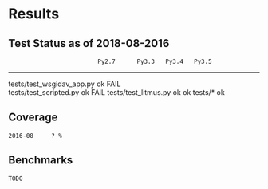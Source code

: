 
# Results

## Test Status as of 2018-08-2016

                             Py2.7    	Py3.3 	Py3.4 	Py3.5
--------------------------------------------------------------------------------
tests/test_wsgidav_app.py    ok  						FAIL  
tests/test_scripted.py       ok                         FAIL 
tests/test_litmus.py         ok                         ok
tests/*                      ok


## Coverage
	2016-08		? %

## Benchmarks
	TODO
